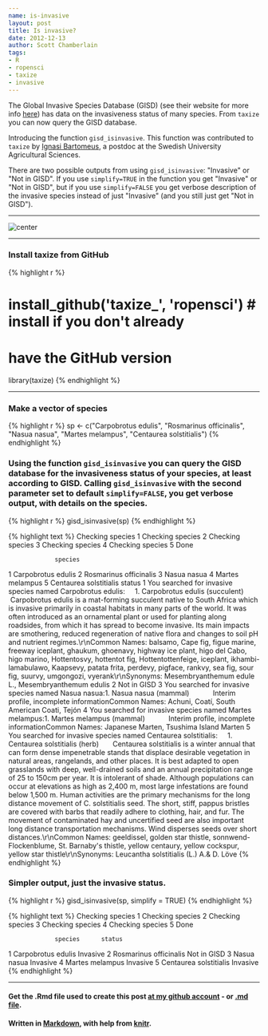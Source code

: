 ```yaml
---
name: is-invasive
layout: post
title: Is invasive?
date: 2012-12-13
author: Scott Chamberlain
tags: 
- R
- ropensci
- taxize
- invasive
---
```


The Global Invasive Species Database (GISD) (see their website for more info [here](http://www.issg.org/database/welcome/)) has data on the invasiveness status of many species. From `taxize` you can now query the GISD database. 

Introducing the function `gisd_isinvasive`. This function was contributed to `taxize` by [Ignasi Bartomeus](http://www.bartomeus.cat/es/ignasi/), a postdoc at the Swedish University Agricultural Sciences. 

There are two possible outputs from using `gisd_isinvasive`: "Invasive" or "Not in GISD". If you use `simplify=TRUE` in the function you get "Invasive" or "Not in GISD", but if you use `simplify=FALSE` you get verbose description of the invasive species instead of just "Invasive" (and you still just get "Not in GISD"). 

***************

![center](http://sckott.github.io/img/gisd_small.png) 

***************

### Install taxize from GitHub

{% highlight r %}
# install_github('taxize_', 'ropensci') # install if you don't already
# have the GitHub version
library(taxize)
{% endhighlight %}


***************

### Make a vector of species

{% highlight r %}
sp <- c("Carpobrotus edulis", "Rosmarinus officinalis", "Nasua nasua", "Martes melampus", 
    "Centaurea solstitialis")
{% endhighlight %}


### Using the function `gisd_isinvasive` you can query the GISD database for the invasiveness status of your species, at least according to GISD. Calling `gisd_isinvasive` with the second parameter set to default `simplify=FALSE`, you get verbose output, with details on the species. 

{% highlight r %}
gisd_isinvasive(sp)
{% endhighlight %}



{% highlight text %}
Checking species 1
Checking species 2
Checking species 3
Checking species 4
Checking species 5
Done

                 species
1     Carpobrotus edulis
2 Rosmarinus officinalis
3            Nasua nasua
4        Martes melampus
5 Centaurea solstitialis
                                                                                                                                                                                                                                                                                                                                                                                                                                                                                                                                                                                                                                                                                                                                                                                                                                                                                                                                                                                                                                                                                                                                               status
1                                                                                                                                                                                                                                                  You searched for invasive species named Carpobrotus edulis:     1.  Carpobrotus edulis (succulent)        Carpobrotus edulis is a mat-forming succulent native to South Africa which is invasive primarily in coastal habitats in many parts of the world. It was often introduced as an ornamental plant or used for planting along roadsides, from which it has spread to become invasive. Its main impacts are smothering, reduced regeneration of native flora and changes to soil pH and nutrient regimes.\r\nCommon Names: balsamo, Cape fig, figue marine, freeway iceplant, ghaukum, ghoenavy, highway ice plant, higo del Cabo, higo marino, Hottentosvy, hottentot fig, Hottentottenfeige, iceplant, ikhambi-lamabulawo, Kaapsevy, patata frita, perdevy, pigface, rankvy, sea fig, sour fig, suurvy, umgongozi, vyerank\r\nSynonyms: Mesembryanthemum edule L., Mesembryanthemum edulis
2                                                                                                                                                                                                                                                                                                                                                                                                                                                                                                                                                                                                                                                                                                                                                                                                                                                                                                                                                                                                                                                                                                                                         Not in GISD
3                                                                                                                                                                                                                                                                                                                                                                                                                                                                                                                                                                                                                                                                                                                                                                                                                                                                                                                                                            You searched for invasive species named Nasua nasua:1.  Nasua nasua (mammal)             Interim profile, incomplete informationCommon Names: Achuni, Coatí, South American Coati, Tejón
4                                                                                                                                                                                                                                                                                                                                                                                                                                                                                                                                                                                                                                                                                                                                                                                                                                                                                                                                                       You searched for invasive species named Martes melampus:1.  Martes melampus (mammal)             Interim profile, incomplete informationCommon Names: Japanese Marten, Tsushima Island Marten
5 You searched for invasive species named Centaurea solstitialis:     1.  Centaurea solstitialis (herb)        Centaurea solstitialis is a winter annual that can form dense impenetrable stands that displace desirable vegetation in natural areas, rangelands, and other places. It is best adapted to open grasslands with deep, well-drained soils and an annual precipitation range of 25 to 150cm per year. It is intolerant of shade. Although populations can occur at elevations as high as 2,400 m, most large infestations are found below 1,500 m. Human activities are the primary mechanisms for the long distance movement of C. solstitialis seed. The short, stiff, pappus bristles are covered with barbs that readily adhere to clothing, hair, and fur.  The movement of contaminated hay and uncertified seed are also important long distance transportation mechanisms. Wind disperses seeds over short distances.\r\nCommon Names: geeldissel, golden star thistle, sonnwend-Flockenblume, St. Barnaby's thistle, yellow centaury, yellow cockspur, yellow star thistle\r\nSynonyms: Leucantha solstitialis (L.) A.& D. Löve
{% endhighlight %}


### Simpler output, just the invasive status. 

{% highlight r %}
gisd_isinvasive(sp, simplify = TRUE)
{% endhighlight %}



{% highlight text %}
Checking species 1
Checking species 2
Checking species 3
Checking species 4
Checking species 5
Done

                 species      status
1     Carpobrotus edulis    Invasive
2 Rosmarinus officinalis Not in GISD
3            Nasua nasua    Invasive
4        Martes melampus    Invasive
5 Centaurea solstitialis    Invasive
{% endhighlight %}


*********

#### Get the .Rmd file used to create this post [at my github account](https://github.com/sckott/sckott.github.io/tree/master/_drafts/2012-12-13-is-invasive.Rmd) - or [.md file](https://github.com/sckott/sckott.github.io/tree/master/_posts/2012-12-13-is-invasive.md).

#### Written in [Markdown](http://daringfireball.net/projects/markdown/), with help from [knitr](http://yihui.name/knitr/).
